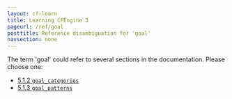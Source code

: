 ```yaml
---
layout: cf-learn
title: Learning CFEngine 3
pageurl: /ref/goal
posttitle: Reference disambiguation for 'goal'
navsection: none
---
```


The term 'goal' could refer to several sections in the documentation. Please choose one:

- [5\.1\.2 <code>goal\_categories</code>](https://cfengine.com/manuals/cf3-reference.html#goal_categories-in-common)
- [5\.1\.3 <code>goal\_patterns</code>](https://cfengine.com/manuals/cf3-reference.html#goal_patterns-in-common)
